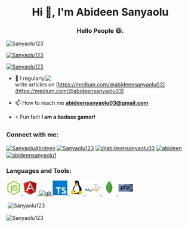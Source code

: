 <h1 align="center">Hi 👋, I'm Abideen Sanyaolu</h1>
<h3 align="center">Hello People 😃.</h3>

<p align="left"> <img src="https://komarev.com/ghpvc/?username=Sanyaolu123&label=Profile%20views&color=blueviolet&style=for-the-badge" alt="Sanyaolu123" /> </p>

<p align="left"> <a href="https://github.com/ryo-ma/github-profile-trophy"><img src="https://github-profile-trophy.vercel.app/?username=Sanyaolu123&theme=tokyonight" alt="Sanyaolu123" /></a> </p>

<p align="left"> <a href="https://twitter.com/SanyaoluAbideen" target="blank"><img src="https://img.shields.io/twitter/follow/SanyaoluAbideen?logo=twitter&style=for-the-badge" alt="Sanyaolu123" /></a> </p>
<img align="right" width= "400" src="https://media.giphy.com/media/du3J3cXyzhj75IOgvA/giphy.gif"/>


- 📝 I regularly write articles on [https://medium.com/@abideensanyaolu03](https://medium.com/@abideensanyaolu03)

- 📫 How to reach me **abideensanyaolu03@gmail.com**

- ⚡ Fun fact **I am a badass gamer!**

<h3 align="left">Connect with me:</h3>
<p align="left">
<a href="https://twitter.com/SanyaoluAbideen" target="blank"><img align="center" src="https://raw.githubusercontent.com/rahuldkjain/github-profile-readme-generator/master/src/images/icons/Social/twitter.svg" alt="SanyaoluAbideen" height="30" width="40" /></a>
<a href="https://www.linkedin.com/in/sanyaolu-abideen-826691228/" target="blank"><img align="center" src="https://raw.githubusercontent.com/rahuldkjain/github-profile-readme-generator/master/src/images/icons/Social/linked-in-alt.svg" alt="Sanyaolu123" height="30" width="40" /></a>
<a href="https://medium.com/@abideensanyaolu03" target="blank"><img align="center" src="https://raw.githubusercontent.com/rahuldkjain/github-profile-readme-generator/master/src/images/icons/Social/medium.svg" alt="@abideensanyaolu03" height="30" width="40" /></a>
<a href="https://www.codechef.com/users/abideen" target="blank"><img align="center" src="https://cdn.jsdelivr.net/npm/simple-icons@3.1.0/icons/codechef.svg" alt="abideen" height="30" width="40" /></a>
<a href="https://www.hackerrank.com/abideensanyaolu1" target="blank"><img align="center" src="https://raw.githubusercontent.com/rahuldkjain/github-profile-readme-generator/master/src/images/icons/Social/hackerrank.svg" alt="abideensanyaolu1" height="30" width="40" /></a>
</p>

<h3 align="left">Languages and Tools:</h3>
<p align="left"> <a href="https://www.w3schools.com/nodejs/" target="_blank"> <img src="https://raw.githubusercontent.com/devicons/devicon/master/icons/nodejs/nodejs-original.svg" alt="NodeJs" width="40" height="40"/> </a> <a href="https://www.w3schools.com/angular/" target="_blank"> <img src="https://raw.githubusercontent.com/devicons/devicon/master/icons/angularjs/angularjs-original.svg" alt="Angular" width="40" height="40"/> </a> <a href="https://git-scm.com/" target="_blank"> <img src="https://www.vectorlogo.zone/logos/git-scm/git-scm-icon.svg" alt="git" width="40" height="40"/> </a> <a href="https://www.w3schools.com/typescript/" target="_blank"> <img src="https://raw.githubusercontent.com/devicons/devicon/master/icons/typescript/typescript-original.svg" alt="html5" width="40" height="40"/> </a> <a href="https://www.linux.org/" target="_blank"> <img src="https://raw.githubusercontent.com/devicons/devicon/master/icons/linux/linux-original.svg" alt="linux" width="40" height="40"/> </a> <a href="https://www.mysql.com/" target="_blank"> <img src="https://raw.githubusercontent.com/devicons/devicon/master/icons/mysql/mysql-original-wordmark.svg" alt="mysql" width="40" height="40"/> </a> <a href="https://www.mongodb.com/basics" target="_blank"> <img src="https://raw.githubusercontent.com/devicons/devicon/master/icons/mongodb/mongodb-original.svg" alt="MongoDb" width="40" height="40"/> </a> <a href="https://www.w3schools.com/php/" target="_blank"> <img src="https://raw.githubusercontent.com/devicons/devicon/master/icons/php/php-original.svg" alt="Php" width="40" height="40"/> </a> </p>

<p>&nbsp;<img align="center" src="https://github-readme-stats.vercel.app/api?username=Sanyaolu123&show_icons=true&locale=en&theme=blueberry" alt="Sanyaolu123" /></p>

<p><img align="center" src="https://github-readme-streak-stats.herokuapp.com/?user=Sanyaolu123&theme=blueberry" alt="Sanyaolu123" /></p>

